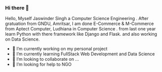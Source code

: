 ### Hi there 👋
Hello, Myself Jaswinder Singh a Computer Science Engineering . After gratuation from GNDU, Amritsar, I am done E-Commerce & M-Commerce from Aptect Computer, Ludhiana 
in Computer Science . from last one year learn Python with there framework like Django and Flask. and also working on Data Science.

- 🔭 I’m currently working on my personal project
- 🌱 I’m currently learning FullStack Web Development and Data Science 
- 👯 I’m looking to collaborate on ...
- 🤔 I’m looking for help to NGO
